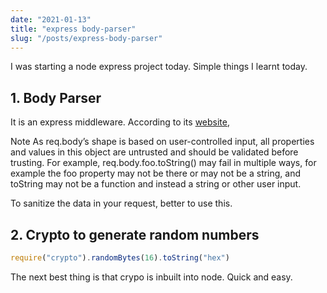 ```yaml
---
date: "2021-01-13"
title: "express body-parser"
slug: "/posts/express-body-parser"
---
```


I was starting a node express project today. Simple things I learnt today.

## 1. Body Parser
It is an express middleware. According to its [website]("http://expressjs.com/en/resources/middleware/body-parser.html"),

Note As req.body’s shape is based on user-controlled input, all properties and values in this object are untrusted and should be validated before trusting. For example, req.body.foo.toString() may fail in multiple ways, for example the foo property may not be there or may not be a string, and toString may not be a function and instead a string or other user input.

To sanitize the data in your request, better to use this.

## 2. Crypto to generate random numbers

```js
require("crypto").randomBytes(16).toString("hex")
```

The next best thing is that crypo is inbuilt into node. Quick and easy.
